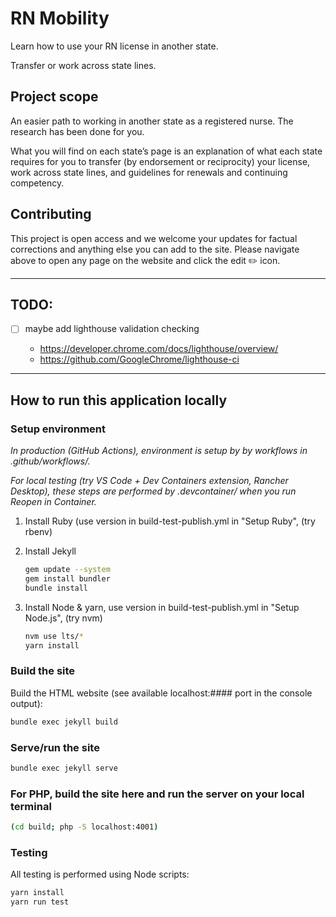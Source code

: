 # RN Mobility

Learn how to use your RN license in another state.

Transfer or work across state lines.

## Project scope

An easier path to working in another state as a registered nurse. The research has been done for you.

What you will find on each state’s page is an explanation of what each state requires for you to transfer (by endorsement or reciprocity) your license, work across state lines, and guidelines for renewals and continuing competency.

## Contributing

This project is open access and we welcome your updates for factual corrections and anything else you can add to the site. Please navigate above to open any page on the website and click the edit :pencil2: icon.

---

## TODO:

- [ ] maybe add lighthouse validation checking

  - https://developer.chrome.com/docs/lighthouse/overview/
  - https://github.com/GoogleChrome/lighthouse-ci

---

## How to run this application locally

### Setup environment

_In production (GitHub Actions), environment is setup by by workflows in .github/workflows/._

_For local testing (try VS Code + Dev Containers extension, Rancher Desktop), these steps are performed by .devcontainer/ when you run Reopen in Container._

1. Install Ruby (use version in build-test-publish.yml in "Setup Ruby", (try rbenv)

1. Install Jekyll

   ```sh
   gem update --system
   gem install bundler
   bundle install
   ```

1. Install Node & yarn, use version in build-test-publish.yml in "Setup Node.js", (try nvm)
   ```sh
   nvm use lts/*
   yarn install
   ```

### Build the site

Build the HTML website (see available localhost:#### port in the console output):

```sh
bundle exec jekyll build
```

### Serve/run the site

```sh
bundle exec jekyll serve
```

### For PHP, build the site here and run the server on your local terminal

```sh
(cd build; php -S localhost:4001)
```

### Testing

All testing is performed using Node scripts:

```sh
yarn install
yarn run test
```
